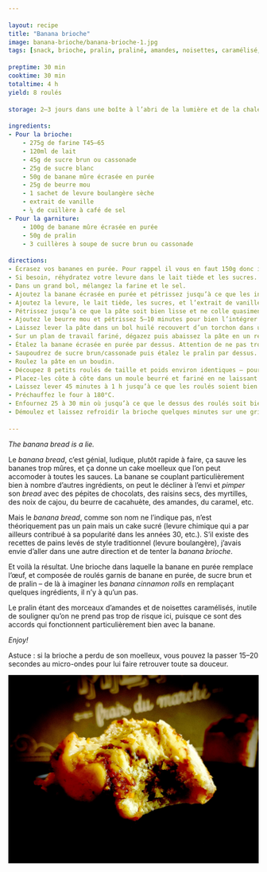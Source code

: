 ```yaml
---

layout: recipe
title: "Banana brioche"
image: banana-brioche/banana-brioche-1.jpg
tags: [snack, brioche, pralin, praliné, amandes, noisettes, caramélisé, beurre, roll, roulé, banane]

preptime: 30 min
cooktime: 30 min
totaltime: 4 h
yield: 8 roulés

storage: 2–3 jours dans une boîte à l’abri de la lumière et de la chaleur à température ambiante.

ingredients:
- Pour la brioche:
    - 275g de farine T45–65
    - 120ml de lait
    - 45g de sucre brun ou cassonade
    - 25g de sucre blanc
    - 50g de banane mûre écrasée en purée
    - 25g de beurre mou
    - 1 sachet de levure boulangère sèche
    - extrait de vanille 
    - ¼ de cuillère à café de sel
- Pour la garniture:
    - 100g de banane mûre écrasée en purée
    - 50g de pralin
    - 3 cuillères à soupe de sucre brun ou cassonade

directions:
- Écrasez vos bananes en purée. Pour rappel il vous en faut 150g donc il vous en faudra probablement au moins 2.
- Si besoin, réhydratez votre levure dans le lait tiède et les sucres.
- Dans un grand bol, mélangez la farine et le sel.
- Ajoutez la banane écrasée en purée et pétrissez jusqu’à ce que les ingrédients secs soient bien humides.
- Ajoutez la levure, le lait tiède, les sucres, et l’extrait de vanille. 
- Pétrissez jusqu’à ce que la pâte soit bien lisse et ne colle quasiment plus aux doigts – au robot, quand la pâte se décolle des parois, pas plus. 
- Ajoutez le beurre mou et pétrissez 5–10 minutes pour bien l’intégrer. La pâte doit rester bien souple – au robot, quand on relève le crochet, la pâte ne doit pas casser mais s’étirer –, donc ajustez farine et liquide en conséquence. 
- Laissez lever la pâte dans un bol huilé recouvert d’un torchon dans un endroit chaud pendant 1h30–2h. Elle devrait avoir doublé de volume au bout de ce laps de temps. Vous pouvez également la préparer la veille et la laisser lever au frigo pendant la nuit.
- Sur un plan de travail fariné, dégazez puis abaissez la pâte en un rectangle de 35 cm sur 25 environ.
- Étalez la banane écrasée en purée par dessus. Attention de ne pas trop en mettre, ni en mettre trop proche des bords, la garniture va bien déborder lorsqu’on va rouler en boudin. 
- Saupoudrez de sucre brun/cassonade puis étalez le pralin par dessus.
- Roulez la pâte en un boudin.
- Découpez 8 petits roulés de taille et poids environ identiques – pour une coupe plus nette, utilisez du fil alimentaire. N’hésitez pas à adapter le nombre à votre moule, pas besoin d’en faire précisément 8.
- Placez-les côte à côte dans un moule beurré et fariné en ne laissant pas d’espace entre chaque – la garniture étant assez liquide, ils doivent être en contact pour ne pas que les roulés s’affaissent. S’il vous reste de la garniture, n’hésitez pas à l’ajouter par dessus les roulés. 
- Laissez lever 45 minutes à 1 h jusqu’à ce que les roulés soient bien montés.
- Préchauffez le four à 180°C.
- Enfournez 25 à 30 min où jusqu’à ce que le dessus des roulés soit bien doré.
- Démoulez et laissez refroidir la brioche quelques minutes sur une grille avant de déguster.

---
```


<i lang="en">The banana bread is a lie.</i>

Le <i lang="en">banana bread</i>, c’est génial, ludique, plutôt rapide à faire, ça sauve les bananes trop mûres, et ça donne un cake moelleux que l’on peut accomoder à toutes les sauces. La banane se couplant particulièrement bien à nombre d’autres ingrédients, on peut le décliner à l’envi et <i lang="en">pimper</i> son <i lang="en">bread</i> avec des pépites de chocolats, des raisins secs, des myrtilles, des noix de cajou, du beurre de cacahuète, des amandes, du caramel, etc.

Mais le <i lang="en">banana bread</i>, comme son nom ne l’indique pas, n’est théoriquement pas un pain mais un cake sucré (levure chimique qui a par ailleurs contribué à sa popularité dans les années 30, etc.). S’il existe des recettes de pains levés de style traditionnel (levure boulangère), j’avais envie d’aller dans une autre direction et de tenter la <i lang="en">banana brioche</i>.

Et voilà la résultat. Une brioche dans laquelle la banane en purée remplace l’œuf, et composée de roulés garnis de banane en purée, de sucre brun et de pralin – de là à imaginer les <i lang="en">banana cinnamon rolls</i> en remplaçant quelques ingrédients, il n’y à qu’un pas.

Le pralin étant des morceaux d’amandes et de noisettes caramélisés, inutile de souligner qu’on ne prend pas trop de risque ici, puisque ce sont des accords qui fonctionnent particulièrement bien avec la banane. 

<i lang="en">Enjoy!</i>

Astuce&nbsp;: si la brioche a perdu de son moelleux, vous pouvez la passer 15–20 secondes au micro-ondes pour lui faire retrouver toute sa douceur.

![La banane apporte un moelleux et un fondant absolument irrésistible. À la mâche cela peut même rappeler l’effet du brownie bien dégoulinant au centre.](../images/banana-brioche/banana-brioche-2.jpg)